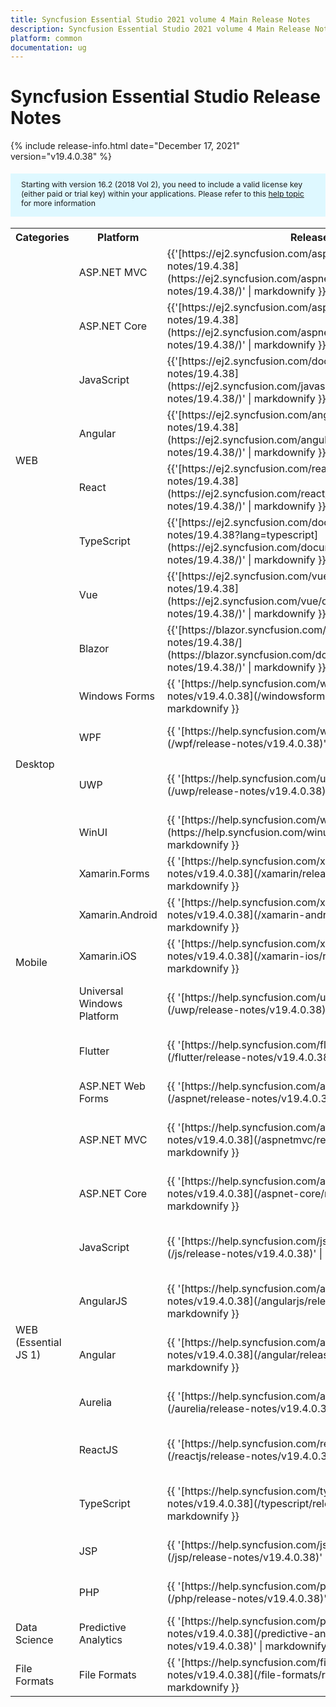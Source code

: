 ```yaml
---
title: Syncfusion Essential Studio 2021 volume 4 Main Release Notes  
description: Syncfusion Essential Studio 2021 volume 4 Main Release Notes  
platform: common
documentation: ug
---
```


# Syncfusion Essential Studio  Release Notes  

{% include release-info.html date="December 17, 2021"   version="v19.4.0.38" %} 

<style>
#license {
    font-size: .88em!important;
margin-top: 1.5em;     margin-bottom: 1.5em;
    background-color: #def8ff;
    padding: 10px 17px 14px;
}
</style>

<div id="license">
Starting with version 16.2 (2018 Vol 2), you need to include a valid license key (either paid or trial key) within your applications. 
Please refer to this <a href="/common/essential-studio/licensing/license-key">help topic</a> for more information 
</div>



<table>
<tr>
<th>
Categories</th><th>
Platform</th><th>
Release Notes</th><th>
Read Me</th></tr>
<tr>
<td rowspan="8">
WEB 
</td>
<td>
ASP.NET MVC
</td>
<td>{{'[https://ej2.syncfusion.com/aspnetmvc/documentation/release-notes/19.4.38](https://ej2.syncfusion.com/aspnetmvc/documentation/release-notes/19.4.38/)' | markdownify }}
</td>
<td>{{'[http://files2.syncfusion.com/Installs/v19.4.0.38/ReadMe/web/ASPMVC.html](http://files2.syncfusion.com/Installs/v19.4.0.38/ReadMe/web/ASPMVC.html)' | markdownify }}
</td>
</tr>
<tr>
<td>
ASP.NET Core	
</td>
<td>{{'[https://ej2.syncfusion.com/aspnetcore/documentation/release-notes/19.4.38](https://ej2.syncfusion.com/aspnetcore/documentation/release-notes/19.4.38/)' | markdownify }}
</td>
<td>{{'[http://files2.syncfusion.com/Installs/v19.4.0.38/ReadMe/web/ASPNETCORE.html](http://files2.syncfusion.com/Installs/v19.4.0.38/ReadMe/web/ASPNETCORE.html)' | markdownify }}
</td>
</tr>
<tr>
<td>
JavaScript
</td>
<td>{{'[https://ej2.syncfusion.com/documentation/release-notes/19.4.38](https://ej2.syncfusion.com/javascript/documentation/release-notes/19.4.38/)' | markdownify }}
</td>
<td>{{'[http://files2.syncfusion.com/Installs/v19.4.0.38/ReadMe/web/JavaScript.html](http://files2.syncfusion.com/Installs/v19.4.0.38/ReadMe/web/JavaScript.html)' | markdownify }}
</td>
</tr>
<tr>
<td>
Angular
</td>
<td>{{'[https://ej2.syncfusion.com/angular/documentation/release-notes/19.4.38](https://ej2.syncfusion.com/angular/documentation/release-notes/19.4.38/)' | markdownify }}
</td>
<td>{{'[http://files2.syncfusion.com/Installs/v19.4.0.38/ReadMe/web/Angular.html](http://files2.syncfusion.com/Installs/v19.4.0.38/ReadMe/web/Angular.html)' | markdownify }}
</td>
</tr>
<tr>
<td>
React
</td>
<td>{{'[https://ej2.syncfusion.com/react/documentation/release-notes/19.4.38](https://ej2.syncfusion.com/react/documentation/release-notes/19.4.38/)' | markdownify }}
</td>
<td>{{'[http://files2.syncfusion.com/Installs/v19.4.0.38/ReadMe/web/React.html](http://files2.syncfusion.com/Installs/v19.4.0.38/ReadMe/web/React.html)' | markdownify }}
</td>
</tr>
<tr>
<td>
TypeScript
</td>
<td>{{'[https://ej2.syncfusion.com/documentation/release-notes/19.4.38?lang=typescript](https://ej2.syncfusion.com/documentation/release-notes/19.4.38/)' | markdownify }}
</td>
<td>{{'[http://files2.syncfusion.com/Installs/v19.4.0.38/ReadMe/web/TypeScript.html](http://files2.syncfusion.com/Installs/v19.4.0.38/ReadMe/web/TypeScript.html)' | markdownify }}
</td>
</tr>
<tr>
<td>
Vue
</td>
<td>{{'[https://ej2.syncfusion.com/vue/documentation/release-notes/19.4.38](https://ej2.syncfusion.com/vue/documentation/release-notes/19.4.38/)' | markdownify }}
</td>
<td>{{'[http://files2.syncfusion.com/Installs/v19.4.0.38/ReadMe/web/Vue.html](http://files2.syncfusion.com/Installs/v19.4.0.38/ReadMe/web/Vue.html)' | markdownify }}
</td>
</tr>
<tr>
<td>
Blazor
</td>
<td>{{'[https://blazor.syncfusion.com/documentation/release-notes/19.4.38/](https://blazor.syncfusion.com/documentation/release-notes/19.4.38/)' | markdownify }}
</td>
<td>{{'[http://files2.syncfusion.com/Installs/v19.4.0.38/ReadMe/web/Blazor.html](http://files2.syncfusion.com/Installs/v19.4.0.38/ReadMe/web/Blazor.html)' | markdownify }}
</td>
</tr>
<tr>
<td rowspan="4">
Desktop
</td>
<td>
Windows Forms
</td>
<td>{{ '[https://help.syncfusion.com/windowsforms/release-notes/v19.4.0.38](/windowsforms/release-notes/v19.4.0.38)' | markdownify }}
</td>
<td>{{ '[http://files2.syncfusion.com/Installs/v19.4.0.38/ReadMe/WindowsForms.html](http://files2.syncfusion.com/Installs/v19.4.0.38/ReadMe/WindowsForms.html)' | markdownify }}
</td>
</tr>
<tr>
<td>
WPF
</td>
<td>{{ '[https://help.syncfusion.com/wpf/release-notes/v19.4.0.38](/wpf/release-notes/v19.4.0.38)' | markdownify }}
</td>
<td>{{ '[http://files2.syncfusion.com/Installs/v19.4.0.38/ReadMe/WPF.html](http://files2.syncfusion.com/Installs/v19.4.0.38/ReadMe/WPF.html)' | markdownify }}
</td>
</tr>
<tr>
<td>
UWP
</td>
<td>{{ '[https://help.syncfusion.com/uwp/release-notes/v19.4.0.38](/uwp/release-notes/v19.4.0.38)' | markdownify }}
</td>
<td>{{ '[http://files2.syncfusion.com/Installs/v19.4.0.38/ReadMe/UniversalWindows.html](http://files2.syncfusion.com/Installs/v19.4.0.38/ReadMe/UniversalWindows.html)' | markdownify }}
</td>
</tr>
<tr>
<td>
WinUI
</td>
<td>{{ '[https://help.syncfusion.com/winui/release-notes/v19.4.0.38](https://help.syncfusion.com/winui/release-notes/v19.4.0.38)' | markdownify }}
</td>
<td>{{ '[http://files2.syncfusion.com/Installs/v19.4.0.38/ReadMe/WinUI.html](http://files2.syncfusion.com/Installs/v19.4.0.38/ReadMe/WinUI.html)' | markdownify }}
</td>
</tr>
<tr>
<td rowspan="5">
Mobile
</td>
<td>
Xamarin.Forms
</td>
<td>{{ '[https://help.syncfusion.com/xamarin/release-notes/v19.4.0.38](/xamarin/release-notes/v19.4.0.38)' | markdownify }}
</td>
<td>{{ '[http://files2.syncfusion.com/Installs/v19.4.0.38/ReadMe/Xamarin_Forms.html](http://files2.syncfusion.com/Installs/v19.4.0.38/ReadMe/Xamarin_Forms.html)' | markdownify }}
</td>
</tr>
<tr>
<td>
Xamarin.Android
</td>
<td>{{ '[https://help.syncfusion.com/xamarin-android/release-notes/v19.4.0.38](/xamarin-android/release-notes/v19.4.0.38)' | markdownify }}
</td>
<td>{{ '[http://files2.syncfusion.com/Installs/v19.4.0.38/ReadMe/Xamarin_Forms.html](http://files2.syncfusion.com/Installs/v19.4.0.38/ReadMe/Xamarin_Forms.html)' | markdownify }}
</td>
</tr>
<tr>
<td>
Xamarin.iOS
</td>
<td>{{ '[https://help.syncfusion.com/xamarin-ios/release-notes/v19.4.0.38](/xamarin-ios/release-notes/v19.4.0.38)' | markdownify }}
</td>
<td>{{ '[http://files2.syncfusion.com/Installs/v19.4.0.38/ReadMe/Xamarin_Forms.html](http://files2.syncfusion.com/Installs/v19.4.0.38/ReadMe/Xamarin_Forms.html)' | markdownify }}
</td>
</tr>
<tr>
<td>
Universal Windows Platform
</td>
<td>{{ '[https://help.syncfusion.com/uwp/release-notes/v19.4.0.38](/uwp/release-notes/v19.4.0.38)' | markdownify }}
</td>
<td>{{ '[http://files2.syncfusion.com/Installs/v19.4.0.38/ReadMe/UniversalWindows.html](http://files2.syncfusion.com/Installs/v19.4.0.38/ReadMe/UniversalWindows.html)' | markdownify }}
</td>
</tr>
<tr>
<td>
Flutter
</td>
<td>{{ '[https://help.syncfusion.com/flutter/release-notes/v19.4.0.38](/flutter/release-notes/v19.4.0.38)' | markdownify }}
</td>
<td>{{ '[http://files2.syncfusion.com/Installs/v19.4.0.38/ReadMe/Flutter.html](http://files2.syncfusion.com/Installs/v19.4.0.38/ReadMe/Flutter.html)' | markdownify }}
</td>
</tr>
<tr>
<td rowspan="11">
WEB (Essential JS 1)
</td>
<td>
ASP.NET Web Forms
</td>
<td>{{ '[https://help.syncfusion.com/aspnet/release-notes/v19.4.0.38](/aspnet/release-notes/v19.4.0.38)' | markdownify }}
</td>
<td>{{ '[http://files2.syncfusion.com/Installs/v19.4.0.38/ReadMe/essential-js1/ASP.html](http://files2.syncfusion.com/Installs/v19.4.0.38/ReadMe/essential-js1/ASP.html)' | markdownify }}
</td>
</tr>
<tr>
<td>
ASP.NET MVC
</td>
<td>{{ '[https://help.syncfusion.com/aspnetmvc/release-notes/v19.4.0.38](/aspnetmvc/release-notes/v19.4.0.38)' | markdownify }}
</td>
<td>{{ '[http://files2.syncfusion.com/Installs/v19.4.0.38/ReadMe/essential-js1/ASPMVC.html](http://files2.syncfusion.com/Installs/v19.4.0.38/ReadMe/essential-js1/ASPMVC.html)' | markdownify }}
</td>
</tr>
<tr>
<td>
ASP.NET Core
</td>
<td>{{ '[https://help.syncfusion.com/aspnet-core/release-notes/v19.4.0.38](/aspnet-core/release-notes/v19.4.0.38)' | markdownify }}
</td>
<td>
{{ '[http://files2.syncfusion.com/Installs/v19.4.0.38/ReadMe/essential-js1/ASPNETCORE.html](http://files2.syncfusion.com/Installs/v19.4.0.38/ReadMe/essential-js1/ASPNETCORE.html)' | markdownify }}
</td>
</tr>
<tr>
<td>
JavaScript
</td>
<td>{{ '[https://help.syncfusion.com/js/release-notes/v19.4.0.38](/js/release-notes/v19.4.0.38)' | markdownify }}
</td>
<td>{{ '[http://files2.syncfusion.com/Installs/v19.4.0.38/ReadMe/essential-js1/JavaScript.html](http://files2.syncfusion.com/Installs/v19.4.0.38/ReadMe/essential-js1/JavaScript.html)' | markdownify }}
</td>
</tr>
<tr>
<td>
AngularJS
</td>
<td>{{ '[https://help.syncfusion.com/angularjs/release-notes/v19.4.0.38](/angularjs/release-notes/v19.4.0.38)' | markdownify }}
</td>
<td>{{ '[http://files2.syncfusion.com/Installs/v19.4.0.38/ReadMe/essential-js1/AngularJS.html](http://files2.syncfusion.com/Installs/v19.4.0.38/ReadMe/essential-js1/AngularJS.html)' | markdownify }}
</td>
</tr>
<tr>
<td>
Angular
</td>
<td>{{ '[https://help.syncfusion.com/angular/release-notes/v19.4.0.38](/angular/release-notes/v19.4.0.38)' | markdownify }}
</td>
<td>{{ '[http://files2.syncfusion.com/Installs/v19.4.0.38/ReadMe/essential-js1/Angular.html](http://files2.syncfusion.com/Installs/v19.4.0.38/ReadMe/essential-js1/Angular.html)' | markdownify }}
</td>
</tr>
<tr>
<td>
Aurelia
</td>
<td>{{ '[https://help.syncfusion.com/aurelia/release-notes/v19.4.0.38](/aurelia/release-notes/v19.4.0.38)' | markdownify }}
</td>
<td>{{ '[http://files2.syncfusion.com/Installs/v19.4.0.38/ReadMe/essential-js1/Aurelia.html](http://files2.syncfusion.com/Installs/v19.4.0.38/ReadMe/essential-js1/Aurelia.html)' | markdownify }}
</td>
</tr>
<tr>
<td>
ReactJS
</td>
<td>{{ '[https://help.syncfusion.com/reactjs/release-notes/v19.4.0.38](/reactjs/release-notes/v19.4.0.38)' | markdownify }}
</td>
<td>{{ '[http://files2.syncfusion.com/Installs/v19.4.0.38/ReadMe/essential-js1/ReactJS.html](http://files2.syncfusion.com/Installs/v19.4.0.38/ReadMe/essential-js1/ReactJS.html)' | markdownify }}
</td>
</tr>
<tr>
<td>
TypeScript
</td>
<td>{{ '[https://help.syncfusion.com/typescript/release-notes/v19.4.0.38](/typescript/release-notes/v19.4.0.38)' | markdownify }}
</td>
<td>{{ '[http://files2.syncfusion.com/Installs/v19.4.0.38/ReadMe/essential-js1/TypeScript.html](http://files2.syncfusion.com/Installs/v19.4.0.38/ReadMe/essential-js1/TypeScript.html)' | markdownify }}
</td>
</tr>
<tr>
<td>
JSP
</td>
<td>{{ '[https://help.syncfusion.com/jsp/release-notes/v19.4.0.38](/jsp/release-notes/v19.4.0.38)' | markdownify }}
</td>
<td>{{ '[http://files2.syncfusion.com/Installs/v19.4.0.38/ReadMe/essential-js1/JSP.html](http://files2.syncfusion.com/Installs/v19.4.0.38/ReadMe/essential-js1/JSP.html)' | markdownify }}
</td>
</tr>
<tr>
<td>
PHP
</td>
<td>{{ '[https://help.syncfusion.com/php/release-notes/v19.4.0.38](/php/release-notes/v19.4.0.38)' | markdownify }}
</td>
<td>{{ '[http://files2.syncfusion.com/Installs/v19.4.0.38/ReadMe/essential-js1/PHP.html](http://files2.syncfusion.com/Installs/v19.4.0.38/ReadMe/essential-js1/PHP.html)' | markdownify }}
</td>
</tr>
<tr>
<td>
Data Science
</td>
<td>
Predictive Analytics
</td>
<td>{{ '[https://help.syncfusion.com/predictive-analytics/release-notes/v19.4.0.38](/predictive-analytics/release-notes/v19.4.0.38)' | markdownify }}
</td>
<td>
</td>
</tr>
<tr>
<td>
File Formats
</td>
<td>
File Formats
</td>
<td>{{ '[https://help.syncfusion.com/file-formats/release-notes/v19.4.0.38](/file-formats/release-notes/v19.4.0.38)' | markdownify }}
</td>
<td>
</td>
</tr>
</table>